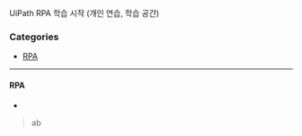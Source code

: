 UiPath RPA 학습 시작 (개인 연습, 학습 공간)

### Categories 
 
- [RPA](#RPA)     
      
----------------------------------
 
#### RPA         
- 
> ab
 
 
